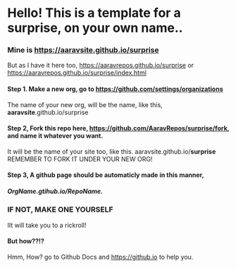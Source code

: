 # Hello! This is a template for a surprise, on your own name..

### Mine is https://aaravsite.github.io/surprise
But as I have it here too, https://aaravrepos.github.io/surprise
or https://aaravrepos.github.io/surprise/index.html
#### Step 1. Make a new org, go to https://github.com/settings/organizations
The name of your new org, will be the name, like this, **aaravsite**.github.io/surprise
#### Step 2, Fork this repo here, https://github.com/AaravRepos/surprise/fork, and name it whatever you want.
It will be the name of your site too, like this. 
aaravsite.github.io/**surprise**
REMEMBER TO FORK IT UNDER YOUR NEW ORG!
#### Step 3, A github page should be automaticly made in this manner,
##### **OrgName**.gtihub.io/**RepoName**.
### IF NOT, MAKE ONE YOURSELF
IIt will take you to a rickroll!
#### But how??!?
Hmm, How? go to Github Docs and https://github.io to help you.
